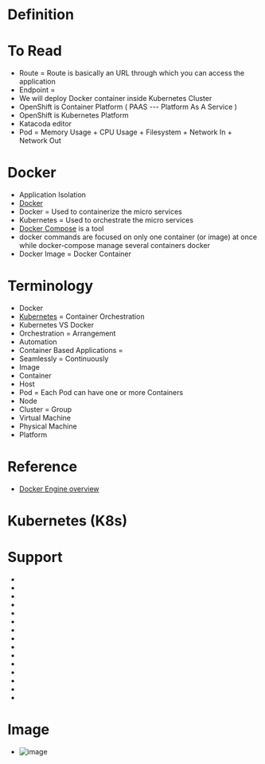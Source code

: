 # Definition

# To Read
* Route = Route is basically an URL through which you can access the application 
* Endpoint =  
* We will deploy Docker container inside Kubernetes Cluster 
* OpenShift is Container Platform ( PAAS --- Platform As A Service )  
* OpenShift is Kubernetes Platform 
* Katacoda editor 
* Pod = Memory Usage + CPU Usage + Filesystem + Network In + Network Out 

# Docker
* Application Isolation
* [Docker](https://www.docker.com/)
* Docker = Used to containerize the micro services
* Kubernetes = Used to orchestrate the micro services
* [Docker Compose](https://docs.docker.com/get-started/08_using_compose/) is a tool
* docker commands are focused on only one container (or image) at once while docker-compose manage several containers docker
* Docker Image = Docker Container

# Terminology
* Docker
* [Kubernetes](https://kubernetes.io/) = Container Orchestration
* Kubernetes VS Docker
* Orchestration = Arrangement
* Automation
* Container Based Applications =
* Seamlessly = Continuously
* Image
* Container
* Host
* Pod = Each Pod can have one or more Containers
* Node
* Cluster = Group
* Virtual Machine
* Physical Machine
* Platform

# Reference
* [Docker Engine overview](https://docs.docker.com/engine/)
# Kubernetes (K8s)


# Support
* [announcement]: https://cncf.io/news/announcement/2015/07/new-cloud-native-computing-foundation-drive-alignment-among-container
* [Borg]: https://research.google.com/pubs/pub43438.html
* [CNCF]: https://www.cncf.io/about
* [communication]: https://git.k8s.io/community/communication
* [community repository]: https://git.k8s.io/community
* [containerized applications]: https://kubernetes.io/docs/concepts/overview/what-is-kubernetes/
* [developer's documentation]: https://git.k8s.io/community/contributors/devel#readme
* [Docker environment]: https://docs.docker.com/engine
* [Go environment]: https://golang.org/doc/install
* [GoDoc]: https://godoc.org/k8s.io/kubernetes
* [GoDoc Widget]: https://godoc.org/k8s.io/kubernetes?status.svg
* [interactive tutorial]: https://kubernetes.io/docs/tutorials/kubernetes-basics
* [kubernetes.io]: https://kubernetes.io
* [Scalable Microservices with Kubernetes]: https://www.udacity.com/course/scalable-microservices-with-kubernetes--ud615
* [troubleshooting guide]: https://kubernetes.io/docs/tasks/debug-application-cluster/troubleshooting/

# Image
* ![image](https://user-images.githubusercontent.com/7721150/146746723-1cda73c7-4947-4037-9287-5aaf985fe88e.png)
